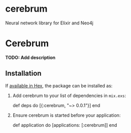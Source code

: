 # cerebrum
Neural network library for Elixir and Neo4j
# Cerebrum

**TODO: Add description**

## Installation

If [available in Hex](https://hex.pm/docs/publish), the package can be installed as:

  1. Add cerebrum to your list of dependencies in `mix.exs`:

        def deps do
          [{:cerebrum, "~> 0.0.1"}]
        end

  2. Ensure cerebrum is started before your application:

        def application do
          [applications: [:cerebrum]]
        end

